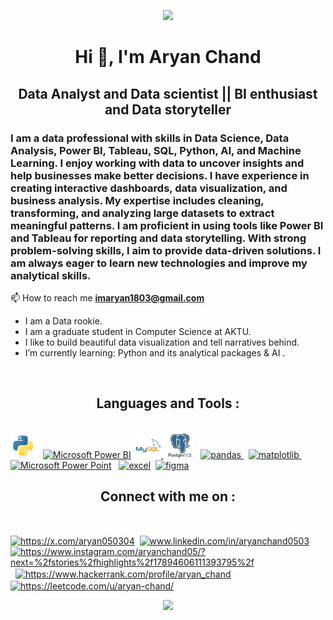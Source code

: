 <p align="center">
<img src="https://capsule-render.vercel.app/api?type=waving&color=33aaff&height=120&section=header&text=%20&fontSize=90" />
</p>

<h1 align="center">Hi 👋, I'm Aryan Chand</h1>
<h2 align="center"> Data Analyst and Data scientist || BI enthusiast and Data storyteller </h2>
<h3>I am a data professional with skills in Data Science, Data Analysis, Power BI, Tableau, SQL, Python, AI, and Machine Learning. I enjoy working with data to uncover insights and help businesses make better decisions. I have experience in creating interactive dashboards, data visualization, and business analysis. My expertise includes cleaning, transforming, and analyzing large datasets to extract meaningful patterns. I am proficient in using tools like Power BI and Tableau for reporting and data storytelling. With strong problem-solving skills, I aim to provide data-driven solutions. I am always eager to learn new technologies and improve my analytical skills.</h3>

📫 How to reach me **imaryan1803@gmail.com**

- I am a Data rookie.
- I am a graduate student in Computer Science at AKTU.
- I like to build beautiful data visualization and tell narratives behind.
- I’m currently learning: Python and its analytical packages & AI .

<!-- GitHub stats from https://github.com/anuraghazra/github-readme-stats 
![](https://github-readme-stats.vercel.app/api?username=Aryan-chand&theme=radical&hide_border=false&include_all_commits=true&count_private=true)<br/> -->
<br>
<h2 align="center">
Languages and Tools :
</h2>
<br>
<a href="https://www.python.org" target="_blank" rel="noreferrer"> <img src="https://raw.githubusercontent.com/devicons/devicon/master/icons/python/python-original.svg" alt="python" width="40" height="40"/></a> &nbsp;
<a href="https://powerbi.microsoft.com/en/" target="_blank" rel="noreferrer"> <img src="https://upload.wikimedia.org/wikipedia/commons/thumb/c/cf/New_Power_BI_Logo.svg/600px-New_Power_BI_Logo.svg.png?20210102182532" alt="Microsoft Power BI" width="40" height="40"/></a>&nbsp; 
<a href="https://www.mysql.com/" target="_blank" rel="noreferrer"> <img src="https://raw.githubusercontent.com/devicons/devicon/master/icons/mysql/mysql-original-wordmark.svg" alt="mysql" width="40" height="40"/> </a> &nbsp;
<a href="https://www.postgresql.org" target="_blank" rel="noreferrer"> <img src="https://raw.githubusercontent.com/devicons/devicon/master/icons/postgresql/postgresql-original-wordmark.svg" alt="postgresql" width="40" height="40"/></a> &nbsp;
<a href="https://pandas.pydata.org/" target="_blank" rel="noreferrer"> <img src="https://numfocus.org/wp-content/uploads/2016/07/pandas-logo-300.png" alt="pandas" width="40" height="40"/> </a> &nbsp;
<a href="https://matplotlib.org/" target="_blank" rel="noreferrer"> <img src="https://matplotlib.org/_static/logo_light.svg" alt="matplotlib" width="40" height="40"/>&nbsp;
<a href="https://www.microsoft.com/en-us/microsoft-365/powerpoint" target="_blank" rel="noreferrer"> <img src="https://upload.wikimedia.org/wikipedia/commons/3/3b/Microsoft_PowerPoint_Logo.png" alt="Microsoft Power Point" width="40" height="40"/></a> &nbsp;
<a href="https://www.microsoft.com/en-us/microsoft-365/excel" target="_blank" rel="noreferrer"> <img src="https://upload.wikimedia.org/wikipedia/commons/thumb/3/34/Microsoft_Office_Excel_%282019%E2%80%93present%29.svg/2203px-Microsoft_Office_Excel_%282019%E2%80%93present%29.svg.png" alt="excel" width="40" height="40"/></a>&nbsp;
<a href="https://www.canva.com/" target="_blank" rel="noreferrer"> <img src="https://www.vectorlogo.zone/logos/canva/canva-icon.svg" alt="figma" width="40" height="40"/></a>&nbsp;
<br>
<h2 align="center">
Connect with me on :
</h2>
<br>
<p align="left"> 
<a href="https://x.com/aryan050304" target="blank"><img align="center" src="https://raw.githubusercontent.com/rahuldkjain/github-profile-readme-generator/master/src/images/icons/Social/twitter.svg" alt="https://x.com/aryan050304" height="30" width="40" /></a>&nbsp; 
<a href="https://www.linkedin.com/in/aryanchand0503/" target="blank"><img align="center" src="https://raw.githubusercontent.com/rahuldkjain/github-profile-readme-generator/master/src/images/icons/Social/linked-in-alt.svg" alt="www.linkedin.com/in/aryanchand0503" height="30" width="40" /></a>&nbsp; 
<a href="https://www.instagram.com/aryanchand05/?next=%2fstories%2fhighlights%2f17894606111393795%2f" target="blank"><img align="center" src="https://raw.githubusercontent.com/rahuldkjain/github-profile-readme-generator/master/src/images/icons/Social/instagram.svg" alt="https://www.instagram.com/aryanchand05/?next=%2fstories%2fhighlights%2f17894606111393795%2f" height="30" width="40" /></a>&nbsp; 
<a href="https://www.hackerrank.com/profile/aryan_chand" target="blank"><img align="center" src="https://raw.githubusercontent.com/rahuldkjain/github-profile-readme-generator/master/src/images/icons/Social/hackerrank.svg" alt="https://www.hackerrank.com/profile/aryan_chand" height="30" width="40" /></a>&nbsp; 
<a href="https://leetcode.com/u/aryan-chand/" target="blank"><img align="center" src="https://raw.githubusercontent.com/rahuldkjain/github-profile-readme-generator/master/src/images/icons/Social/leet-code.svg" alt="https://leetcode.com/u/aryan-chand/" height="30" width="40" /></a>
</p>

<p align="center">
  <img src="https://capsule-render.vercel.app/api?type=waving&color=33aaff&height=80&section=footer"/>
</p>
